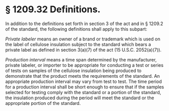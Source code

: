 # § 1209.32   Definitions.

In addition to the definitions set forth in section 3 of the act and in § 1209.2 of the standard, the following definitions shall apply to this subpart:


*Private labeler* means an owner of a brand or trademark which is used on the label of cellulose insulation subject to the standard which bears a private label as defined in section 3(a)(7) of the act (15 U.S.C. 2052(a)(7)).


*Production interval* means a time span determined by the manufacturer, private labeler, or importer to be appropriate for conducting a test or series of tests on samples of the cellulose insulation being produced to demonstrate that the product meets the requirements of the standard. An appropriate production interval may vary from test to test. The time period for a production interval shall be short enough to ensure that if the samples selected for testing comply with the standard or a portion of the standard, the insulation produced during the period will meet the standard or the appropriate portion of the standard.




